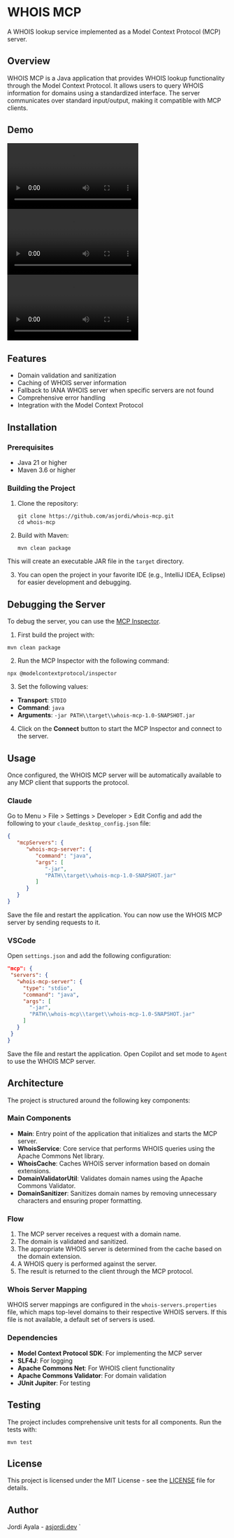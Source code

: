 # WHOIS MCP

A WHOIS lookup service implemented as a Model Context Protocol (MCP) server.

## Overview

WHOIS MCP is a Java application that provides WHOIS lookup functionality through the Model Context Protocol. It allows users to query WHOIS information for domains using a standardized interface. The server communicates over standard input/output, making it compatible with MCP clients.

## Demo

![VSCode Demo](media/demo1.mp4)
![VSCode Demo](media/demo2.mp4)
![MCP Inspector](media/demo-inspector.mp4)

## Features

- Domain validation and sanitization
- Caching of WHOIS server information
- Fallback to IANA WHOIS server when specific servers are not found
- Comprehensive error handling
- Integration with the Model Context Protocol

## Installation

### Prerequisites

- Java 21 or higher
- Maven 3.6 or higher

### Building the Project

1. Clone the repository:
   ```
   git clone https://github.com/asjordi/whois-mcp.git
   cd whois-mcp
   ```

2. Build with Maven:
   ```
   mvn clean package
   ```
   
This will create an executable JAR file in the `target` directory.

3. You can open the project in your favorite IDE (e.g., IntelliJ IDEA, Eclipse) for easier development and debugging.

## Debugging the Server

To debug the server, you can use the [MCP Inspector](https://github.com/modelcontextprotocol/inspector).

1. First build the project with:

```
mvn clean package
```

2. Run the MCP Inspector with the following command:

```
npx @modelcontextprotocol/inspector
```

3. Set the following values:
- **Transport**: `STDIO`
- **Command**: `java`
- **Arguments**: `-jar PATH\\target\\whois-mcp-1.0-SNAPSHOT.jar`

4. Click on the **Connect** button to start the MCP Inspector and connect to the server.

## Usage

Once configured, the WHOIS MCP server will be automatically available to any MCP client that supports the protocol.

### Claude

Go to Menu > File > Settings > Developer > Edit Config and add the following to your `claude_desktop_config.json` file:

```json
{
   "mcpServers": {
      "whois-mcp-server": {
         "command": "java",
         "args": [
            "-jar",
            "PATH\\target\\whois-mcp-1.0-SNAPSHOT.jar"
         ]
      }
   }
}
```

Save the file and restart the application. You can now use the WHOIS MCP server by sending requests to it.

### VSCode

Open `settings.json` and add the following configuration:

```json
"mcp": {
 "servers": {
   "whois-mcp-server": {
     "type": "stdio",
     "command": "java",
     "args": [
       "-jar",
       "PATH\\whois-mcp\\target\\whois-mcp-1.0-SNAPSHOT.jar"
     ]
   }
 }
}
```

Save the file and restart the application. Open Copilot and set mode to `Agent` to use the WHOIS MCP server.

## Architecture

The project is structured around the following key components:

### Main Components

- **Main**: Entry point of the application that initializes and starts the MCP server.
- **WhoisService**: Core service that performs WHOIS queries using the Apache Commons Net library.
- **WhoisCache**: Caches WHOIS server information based on domain extensions.
- **DomainValidatorUtil**: Validates domain names using the Apache Commons Validator.
- **DomainSanitizer**: Sanitizes domain names by removing unnecessary characters and ensuring proper formatting.

### Flow

1. The MCP server receives a request with a domain name.
2. The domain is validated and sanitized.
3. The appropriate WHOIS server is determined from the cache based on the domain extension.
4. A WHOIS query is performed against the server.
5. The result is returned to the client through the MCP protocol.

### Whois Server Mapping

WHOIS server mappings are configured in the `whois-servers.properties` file, which maps top-level domains to their respective WHOIS servers. If this file is not available, a default set of servers is used.

### Dependencies

- **Model Context Protocol SDK**: For implementing the MCP server
- **SLF4J**: For logging
- **Apache Commons Net**: For WHOIS client functionality
- **Apache Commons Validator**: For domain validation
- **JUnit Jupiter**: For testing

## Testing

The project includes comprehensive unit tests for all components. Run the tests with:

```
mvn test
```

## License

This project is licensed under the MIT License - see the [LICENSE](LICENSE) file for details.

## Author

Jordi Ayala - [asjordi.dev](https://asjordi.dev)
`